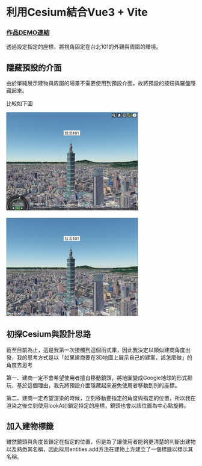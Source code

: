 # 利用Cesium結合Vue3 + Vite

### [作品DEMO連結](https://jen-chun.github.io/cesium-vue/)

透過設定指定的座標，將視角固定在台北101的外觀與周圍的環境。

<!-- ## Recommended IDE Setup

[VSCode](https://code.visualstudio.com/) + [Volar](https://marketplace.visualstudio.com/items?itemName=Vue.volar) (and disable Vetur) + [TypeScript Vue Plugin (Volar)](https://marketplace.visualstudio.com/items?itemName=Vue.vscode-typescript-vue-plugin). -->

## 隱藏預設的介面

由於單純展示建物與周圍的場景不需要使用到預設介面，故將預設的按鈕與羅盤隱藏起來。

比較如下圖

<img src="./md-image/before-icon.png" alt="隱藏預設介面之前" width="350">
<br>
<br>
<img src="./md-image/after-icon.png" alt="隱藏預設介面之後" width="350">

<!-- ## Customize configuration

See [Vite Configuration Reference](https://vitejs.dev/config/).

## Project Setup -->

## 初探Cesium與設計思路

截至目前為止，這是我第一次接觸到這個函式庫，因此我決定以類似建商角度出發，我的思考方式是以「如果建商要在3D地圖上展示自己的建案，該怎麼做」的角度去思考

第一、建商一定不會希望使用者擅自移動鏡頭，將地圖變成Google地球的形式把玩，基於這個理由，我先將預設介面隱藏起來避免使用者移動到別的座標。

第二、建商一定希望渲染的時候，立刻移動要指定的角度與指定的位置，所以我在渲染之後立刻使用lookAt()鎖定特定的座標，鏡頭也會以該位置為中心點旋轉。

## 加入建物標籤

雖然鏡頭與角度皆鎖定在指定的位置，但是為了讓使用者能夠更清楚的判斷出建物以及熟悉其名稱，因此採用entities.add方法在建物上方建立了一個標籤以標示其名稱。

<!--
```sh
npm install
```

### Compile and Hot-Reload for Development

```sh
npm run dev
```

### Compile and Minify for Production

```sh
npm run build
```

### Lint with [ESLint](https://eslint.org/)

```sh
npm run lint
``` -->
